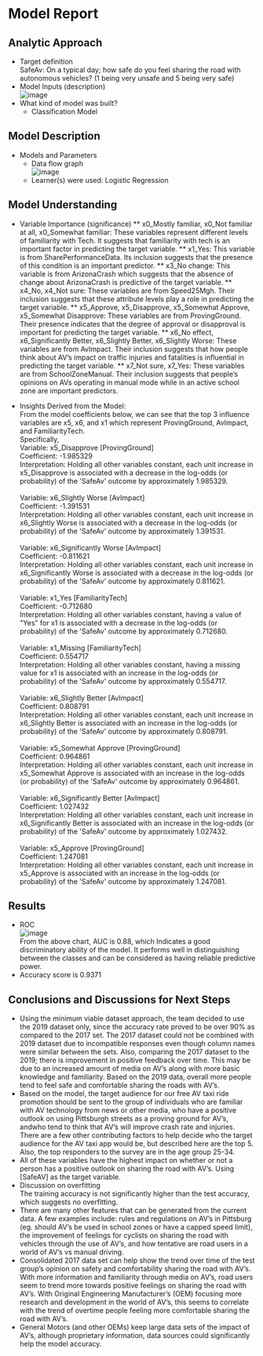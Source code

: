 # Model Report

## Analytic Approach
* Target definition<br>
SafeAv: On a typical day; how safe do you feel sharing the road with autonomous vehicles? (1 being very unsafe and 5 being very safe) 
* Model Inputs (description)<br>
![image](https://github.com/CMU-SoftwareDesignforDS-Team/AutoVehicles/assets/83882370/5f5dfbd9-996a-443f-bdfb-ccbb8f5ceef4)
* What kind of model was built?
    * Classification Model 

## Model Description
* Models and Parameters
    * Data flow graph<br>
 ![image](https://github.com/CMU-SoftwareDesignforDS-Team/AutoVehicles/assets/83882370/8e9f6eff-4f0a-4642-b9fc-4217c2d2c04e)
    * Learner(s) were used: Logistic Regression

## Model Understanding
* Variable Importance (significance)
** x0_Mostly familiar, x0_Not familiar at all, x0_Somewhat familiar: These variables represent
different levels of familiarity with Tech. It suggests that familiarity with tech is an important
factor in predicting the target variable.
** x1_Yes: This variable is from SharePerformanceData. Its inclusion suggests that the
presence of this condition is an important predictor.
** x3_No change: This variable is from ArizonaCrash which suggests that the absence of
change about ArizonaCrash is predictive of the target variable.
** x4_No, x4_Not sure: These variables are from Speed25Mgh. Their inclusion suggests that
these attribute levels play a role in predicting the target variable.
** x5_Approve, x5_Disapprove, x5_Somewhat Approve, x5_Somewhat Disapprove: These
variables are from ProvingGround. Their presence indicates that the degree of approval or
disapproval is important for predicting the target variable.
** x6_No effect, x6_Significantly Better, x6_Slightly Better, x6_Slightly Worse: These variables
are from AvImpact. Their inclusion suggests that how people think about AV’s impact on
traffic injuries and fatalities is influential in predicting the target variable.
** x7_Not sure, x7_Yes: These variables are from SchoolZoneManual. Their inclusion suggests
that people’s opinions on AVs operating in manual mode while in an active school zone are
important predictors.

* Insights Derived from the Model:<br>
From the model coefficients below, we can see that the top 3 influence variables are x5, x6,
and x1 which represent ProvingGround, AvImpact, and FamiliarityTech.<br>
Specifically,<br>
Variable: x5_Disapprove [ProvingGround]<br>
Coefficient: -1.985329<br>
Interpretation: Holding all other variables constant, each unit increase in x5_Disapprove is
associated with a decrease in the log-odds (or probability) of the 'SafeAv' outcome by
approximately 1.985329.<br><br>
Variable: x6_Slightly Worse [AvImpact]<br>
Coefficient: -1.391531<br>
Interpretation: Holding all other variables constant, each unit increase in x6_Slightly Worse
is associated with a decrease in the log-odds (or probability) of the 'SafeAv' outcome by
approximately 1.391531.<br><br>
Variable: x6_Significantly Worse [AvImpact]<br>
Coefficient: -0.811621<br>
Interpretation: Holding all other variables constant, each unit increase in x6_Significantly
Worse is associated with a decrease in the log-odds (or probability) of the 'SafeAv'
outcome by approximately 0.811621.<br><br>
Variable: x1_Yes [FamiliarityTech]<br>
Coefficient: -0.712680<br>
Interpretation: Holding all other variables constant, having a value of "Yes" for x1 is
associated with a decrease in the log-odds (or probability) of the 'SafeAv' outcome by
approximately 0.712680.<br><br>
Variable: x1_Missing [FamiliarityTech]<br>
Coefficient: 0.554717<br>
Interpretation: Holding all other variables constant, having a missing value for x1 is
associated with an increase in the log-odds (or probability) of the 'SafeAv' outcome by
approximately 0.554717.<br><br>
Variable: x6_Slightly Better [AvImpact]<br>
Coefficient: 0.808791<br>
Interpretation: Holding all other variables constant, each unit increase in x6_Slightly Better
is associated with an increase in the log-odds (or probability) of the 'SafeAv' outcome by
approximately 0.808791.<br><br>
Variable: x5_Somewhat Approve [ProvingGround]<br>
Coefficient: 0.964861<br>
Interpretation: Holding all other variables constant, each unit increase in x5_Somewhat
Approve is associated with an increase in the log-odds (or probability) of the 'SafeAv'
outcome by approximately 0.964861.<br><br>
Variable: x6_Significantly Better [AvImpact]<br>
Coefficient: 1.027432<br>
Interpretation: Holding all other variables constant, each unit increase in x6_Significantly
Better is associated with an increase in the log-odds (or probability) of the 'SafeAv'
outcome by approximately 1.027432.<br><br>
Variable: x5_Approve [ProvingGround]<br>
Coefficient: 1.247081<br>
Interpretation: Holding all other variables constant, each unit increase in x5_Approve is
associated with an increase in the log-odds (or probability) of the 'SafeAv' outcome by
approximately 1.247081.

## Results
* ROC<br>
![image](https://github.com/CMU-SoftwareDesignforDS-Team/AutoVehicles/assets/83882370/45d7f36b-198b-4f38-91f6-a3035b3ed616)<br>
From the above chart, AUC is 0.88, which Indicates a good discriminatory ability of the
model. It performs well in distinguishing between the classes and can be considered as
having reliable predictive power.
* Accuracy score is 0.9371

## Conclusions and Discussions for Next Steps
* Using the minimum viable dataset approach, the team decided to use the 2019 dataset
only, since the accuracy rate proved to be over 90% as compared to the 2017 set. The 2017
dataset could not be combined with 2019 dataset due to incompatible responses even
though column names were similar between the sets. Also, comparing the 2017 dataset to
the 2019; there is improvement in positive feedback over time. This may be due to an
increased amount of media on AV’s along with more basic knowledge and familiarity.
Based on the 2019 data, overall more people tend to feel safe and comfortable sharing the
roads with AV’s.
* Based on the model, the target audience for our free AV taxi ride promotion should be sent
to the group of individuals who are familiar with AV technology from news or other media,
who have a positive outlook on using Pittsburgh streets as a proving ground for AV’s, andwho tend to think that AV’s will improve crash rate and injuries. There are a few other
contributing factors to help decide who the target audience for the AV taxi app would be,
but described here are the top 5. Also, the top responders to the survey are in the age
group 25-34.
* All of these variables have the highest impact on whether or not a person has a positive
outlook on sharing the road with AV’s. Using [SafeAV] as the target variable.
* Discussion on overfitting<br>
The training accuracy is not significantly higher than the test accuracy, which suggests no
overfitting.
* There are many other features that can be generated from the current data. A few
examples include: rules and regulations on AV’s in Pittsburg (eg. should AV’s be used in
school zones or have a capped speed limit), the improvement of feelings for cyclists on
sharing the road with vehicles through the use of AV’s, and how tentative are road users in
a world of AV’s vs manual driving.
* Consolidated 2017 data set can help show the trend over time of the test group’s opinion
on safety and comfortability sharing the road with AV’s. With more information and
familiarity through media on AV’s, road users seem to trend more towards positive feelings
on sharing the road with AV’s. With Original Engineering Manufacturer’s (OEM) focusing
more research and development in the world of AV’s, this seems to correlate with the
trend of overtime people feeling more comfortable sharing the road with AV’s.
* General Motors (and other OEMs) keep large data sets of the impact of AV’s, although
proprietary information, data sources could significantly help the model accuracy.

